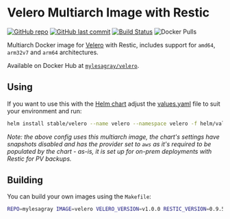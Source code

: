 # Velero Multiarch Image with Restic

[![GitHub repo](https://img.shields.io/badge/repo-GitHub-brightgreen)](https://github.com/mylesagray/velero-multiarch)
[![GitHub last commit](https://img.shields.io/github/last-commit/mylesagray/velero-multiarch.svg)](https://github.com/mylesagray/velero-multiarch)
[![Build Status](https://travis-ci.org/mylesagray/velero-multiarch.svg?branch=master)](https://travis-ci.org/mylesagray/velero-multiarch)
![Docker Pulls](https://img.shields.io/docker/pulls/mylesagray/velero)

Multiarch Docker image for [Velero](https://velero.io) with Restic, includes support for `amd64`, `arm32v7` and `arm64` architectures.

Available on Docker Hub at [`mylesagray/velero`](https://cloud.docker.com/repository/docker/mylesagray/velero).

## Using

If you want to use this with the [Helm chart](https://github.com/helm/charts/tree/master/stable/velero/) adjust the [values.yaml](helm/values.yaml) file to suit your environment and run:

```sh
helm install stable/velero --name velero --namespace velero -f helm/values.yaml
```

_Note: the above config uses this multiarch image, the chart's settings have snapshots disabled and has the provider set to `aws` as it's required to be populated by the chart - as-is, it is set up for on-prem deployments with Restic for PV backups._

## Building

You can build your own images using the `Makefile`:

```sh
REPO=mylesagray IMAGE=velero VELERO_VERSION=v1.0.0 RESTIC_VERSION=0.9.5 make all
```
